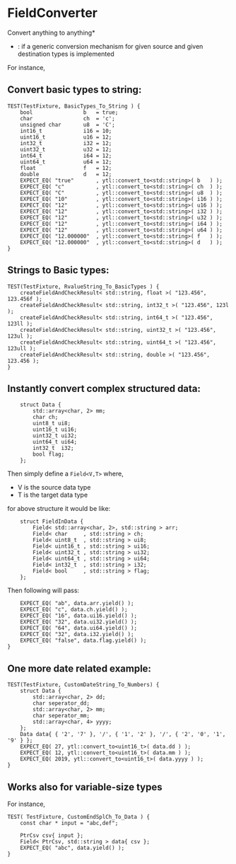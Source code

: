 # FieldConverter

Convert anything to anything\*

- : if a generic conversion mechanism for given source and given destination types is implemented

For instance,

## Convert basic types to string:

```
TEST(TestFixture, BasicTypes_To_String ) {
    bool                b   = true;
    char                ch  = 'c';
    unsigned char       u8  = 'C';
    int16_t             i16 = 10;
    uint16_t            u16 = 12;
    int32_t             i32 = 12;
    uint32_t            u32 = 12;
    int64_t             i64 = 12;
    uint64_t            u64 = 12;
    float               f   = 12;
    double              d   = 12;
    EXPECT_EQ( "true"       , ytl::convert_to<std::string>( b   ) );
    EXPECT_EQ( "c"          , ytl::convert_to<std::string>( ch  ) );
    EXPECT_EQ( "C"          , ytl::convert_to<std::string>( u8  ) );
    EXPECT_EQ( "10"         , ytl::convert_to<std::string>( i16 ) );
    EXPECT_EQ( "12"         , ytl::convert_to<std::string>( u16 ) );
    EXPECT_EQ( "12"         , ytl::convert_to<std::string>( i32 ) );
    EXPECT_EQ( "12"         , ytl::convert_to<std::string>( u32 ) );
    EXPECT_EQ( "12"         , ytl::convert_to<std::string>( i64 ) );
    EXPECT_EQ( "12"         , ytl::convert_to<std::string>( u64 ) );
    EXPECT_EQ( "12.000000"  , ytl::convert_to<std::string>( f   ) );
    EXPECT_EQ( "12.000000"  , ytl::convert_to<std::string>( d   ) );
}
```

## Strings to Basic types:

```
TEST(TestFixture, RvalueString_To_BasicTypes ) {
    createFieldAndCheckResult< std::string, float >( "123.456", 123.456f );
    createFieldAndCheckResult< std::string, int32_t >( "123.456", 123l );
    createFieldAndCheckResult< std::string, int64_t >( "123.456", 123ll );
    createFieldAndCheckResult< std::string, uint32_t >( "123.456", 123ul );
    createFieldAndCheckResult< std::string, uint64_t >( "123.456", 123ull );
    createFieldAndCheckResult< std::string, double >( "123.456", 123.456 );
}
```

## Instantly convert complex structured data:

```
    struct Data {
        std::array<char, 2> mm;
        char ch;
        uint8_t ui8;
        uint16_t ui16;
        uint32_t ui32;
        uint64_t ui64;
        int32_t  i32;
        bool flag;
    };
```

Then simply define a `Field<V,T>` where,

- V is the source data type
- T is the target data type

for above structure it would be like:

```
    struct FieldInData {
        Field< std::array<char, 2>, std::string > arr;
        Field< char     , std::string > ch;
        Field< uint8_t  , std::string > ui8;
        Field< uint16_t , std::string > ui16;
        Field< uint32_t , std::string > ui32;
        Field< uint64_t , std::string > ui64;
        Field< int32_t  , std::string > i32;
        Field< bool     , std::string > flag;
    };
```

Then following will pass:

```
    EXPECT_EQ( "ab", data.arr.yield() );
    EXPECT_EQ( "c", data.ch.yield() );
    EXPECT_EQ( "16", data.ui16.yield() );
    EXPECT_EQ( "32", data.ui32.yield() );
    EXPECT_EQ( "64", data.ui64.yield() );
    EXPECT_EQ( "32", data.i32.yield() );
    EXPECT_EQ( "false", data.flag.yield() );
}
```

## One more date related example:

```
TEST(TestFixture, CustomDateString_To_Numbers) {
    struct Data {
        std::array<char, 2> dd;
        char seperator_dd;
        std::array<char, 2> mm;
        char seperator_mm;
        std::array<char, 4> yyyy;
    };
    Data data{ { '2', '7' }, '/', { '1', '2' }, '/', { '2', '0', '1', '9' } };
    EXPECT_EQ( 27, ytl::convert_to<uint16_t>( data.dd ) );
    EXPECT_EQ( 12, ytl::convert_to<uint16_t>( data.mm ) );
    EXPECT_EQ( 2019, ytl::convert_to<uint16_t>( data.yyyy ) );
}

```

## Works also for variable-size types

For instance,

```
TEST( TestFixture, CustomEndSplCh_To_Data ) {
    const char * input = "abc,def";

    PtrCsv csv{ input };
    Field< PtrCsv, std::string > data{ csv };
    EXPECT_EQ( "abc", data.yield() );
}
```
